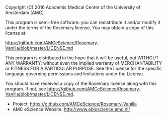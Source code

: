 Copyright (C) 2016  Academic Medical Center of the University of Amsterdam (AMC)
  
This program is semi-free software: you can redistribute it and/or modify it
under the terms of the Rosemary license. You may obtain a copy of this
license at:
  
https://github.com/AMCeScience/Rosemary-Vanilla/blob/master/LICENSE.md
 
This program is distributed in the hope that it will be useful,
but WITHOUT ANY WARRANTY; without even the implied warranty of
MERCHANTABILITY or FITNESS FOR A PARTICULAR PURPOSE.
See the License for the specific language governing permissions and
limitations under the License.
 
You should have received a copy of the Rosemary license
along with this program. If not, 
see https://github.com/AMCeScience/Rosemary-Vanilla/blob/master/LICENSE.md.
  
* Project: https://github.com/AMCeScience/Rosemary-Vanilla
* AMC eScience Website: http://www.ebioscience.amc.nl/
